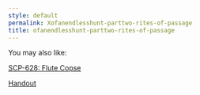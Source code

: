 ```yaml
---
style: default
permalink: Xofanendlesshunt-parttwo-rites-of-passage
title: ofanendlesshunt-parttwo-rites-of-passage
---
```

You may also like:

[SCP-628: Flute Copse](http://scp-wiki.net/scp-628)

[Handout](http://scp-wiki.net/handout)
